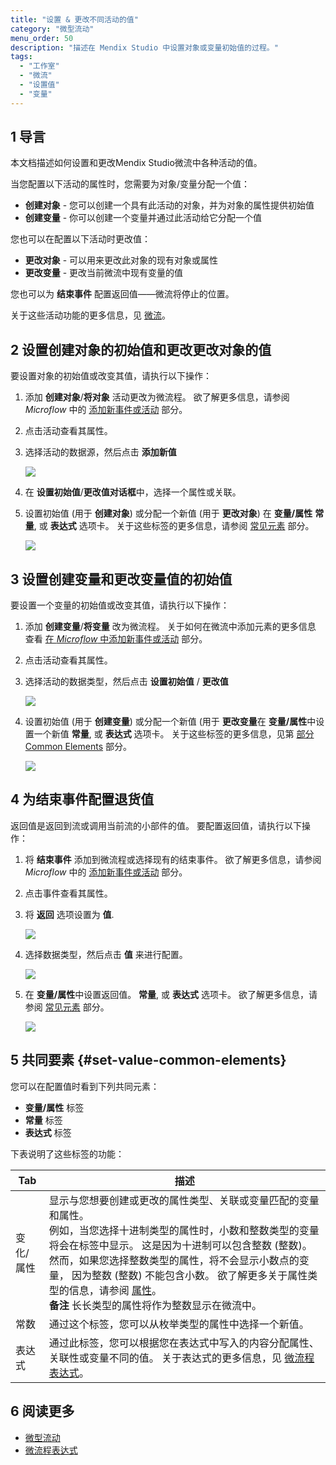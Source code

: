 ```yaml
---
title: "设置 & 更改不同活动的值"
category: "微型流动"
menu_order: 50
description: "描述在 Mendix Studio 中设置对象或变量初始值的过程。"
tags:
  - "工作室"
  - "微流"
  - "设置值"
  - "变量"
---
```


## 1 导言

本文档描述如何设置和更改Mendix Studio微流中各种活动的值。

当您配置以下活动的属性时，您需要为对象/变量分配一个值：

* **创建对象** - 您可以创建一个具有此活动的对象，并为对象的属性提供初始值
* **创建变量** - 你可以创建一个变量并通过此活动给它分配一个值

您也可以在配置以下活动时更改值：

* **更改对象** - 可以用来更改此对象的现有对象或属性
* **更改变量** - 更改当前微流中现有变量的值

您也可以为 **结束事件** 配置返回值——微流将停止的位置。

关于这些活动功能的更多信息，见 [微流](microflows)。

## 2 设置创建对象的初始值和更改更改对象的值

 要设置对象的初始值或改变其值，请执行以下操作：

1. 添加 **创建对象**/**将对象** 活动更改为微流程。 欲了解更多信息，请参阅 *Microflow* 中的 [添加新事件或活动](microflows#adding-activity-to-microflow) 部分。
2. 点击活动查看其属性。
3.  选择活动的数据源，然后点击 **添加新值**

    ![](attachments/microflows-setting-and-changing-value/add-new-value.png)

4. 在 **设置初始值**/**更改值对话框**中，选择一个属性或关联。
5.  设置初始值 (用于 **创建对象**) 或分配一个新值 (用于 **更改对象**) 在 **变量/属性** **常量**, 或 **表达式** 选项卡。  关于这些标签的更多信息，请参阅 [常见元素](#set-value-common-elements) 部分。

    ![](attachments/microflows-setting-and-changing-value/set-initial-value-object-dialog.png)

## 3 设置创建变量和更改变量值的初始值

要设置一个变量的初始值或改变其值，请执行以下操作：

1. 添加 **创建变量**/**将变量** 改为微流程。 关于如何在微流中添加元素的更多信息 查看 [在 *Microflow* 中添加新事件或活动](microflows#adding-activity-to-microflow) 部分。
2. 点击活动查看其属性。
3.  选择活动的数据类型，然后点击 **设置初始值** / **更改值**

    ![](attachments/microflows-setting-and-changing-value/set-initial-value-var.png)

4.  设置初始值 (用于 **创建变量**) 或分配一个新值 (用于 **更改变量**在 **变量/属性**中设置一个新值 **常量**, 或 **表达式** 选项卡。  关于这些标签的更多信息，见第 [部分 Common Elements](#set-value-common-elements) 部分。

    ![](attachments/microflows-setting-and-changing-value/change-value-var-dialog.png)

## 4 为结束事件配置退货值

返回值是返回到流或调用当前流的小部件的值。 要配置返回值，请执行以下操作：

1. 将 **结束事件** 添加到微流程或选择现有的结束事件。 欲了解更多信息，请参阅 *Microflow* 中的 [添加新事件或活动](microflows#adding-activity-to-microflow) 部分。
2. 点击事件查看其属性。
3.  将 **返回** 选项设置为 **值**.

    ![](attachments/microflows-setting-and-changing-value/end-event-returns-value-setting.png)

4.  选择数据类型，然后点击 **值** 来进行配置。

    ![](attachments/microflows-setting-and-changing-value/configure-return-value.png)

5.  在 **变量/属性**中设置返回值。 **常量**, 或 **表达式** 选项卡。 欲了解更多信息，请参阅 [常见元素](#set-value-common-elements) 部分。

    ![](attachments/microflows-setting-and-changing-value/configure-retuen-value-dialog.png)

## 5 共同要素 {#set-value-common-elements}

您可以在配置值时看到下列共同元素：

* **变量/属性** 标签
* **常量** 标签
* **表达式** 标签

下表说明了这些标签的功能：

| Tab   | 描述                                                                                                                                                                                                                                            |
| ----- | --------------------------------------------------------------------------------------------------------------------------------------------------------------------------------------------------------------------------------------------- |
| 变化/属性 | 显示与您想要创建或更改的属性类型、关联或变量匹配的变量和属性。 <br />例如，当您选择十进制类型的属性时，小数和整数类型的变量将会在标签中显示。 这是因为十进制可以包含整数 (整数)。 然而，如果您选择整数类型的属性，将不会显示小数点的变量， 因为整数 (整数) 不能包含小数。  欲了解更多关于属性类型的信息，请参阅 [属性](domain-models-attributes)。<br />**备注** 长长类型的属性将作为整数显示在微流中。 |
| 常数    | 通过这个标签，您可以从枚举类型的属性中选择一个新值。                                                                                                                                                                                                                    |
| 表达式   | 通过此标签，您可以根据您在表达式中写入的内容分配属性、关联性或变量不同的值。 关于表达式的更多信息，见 [微流程表达式](microflows-expressions)。                                                                                                                                                         |

## 6 阅读更多

* [微型流动](微流)
* [微流程表达式](microflows-expressions)
